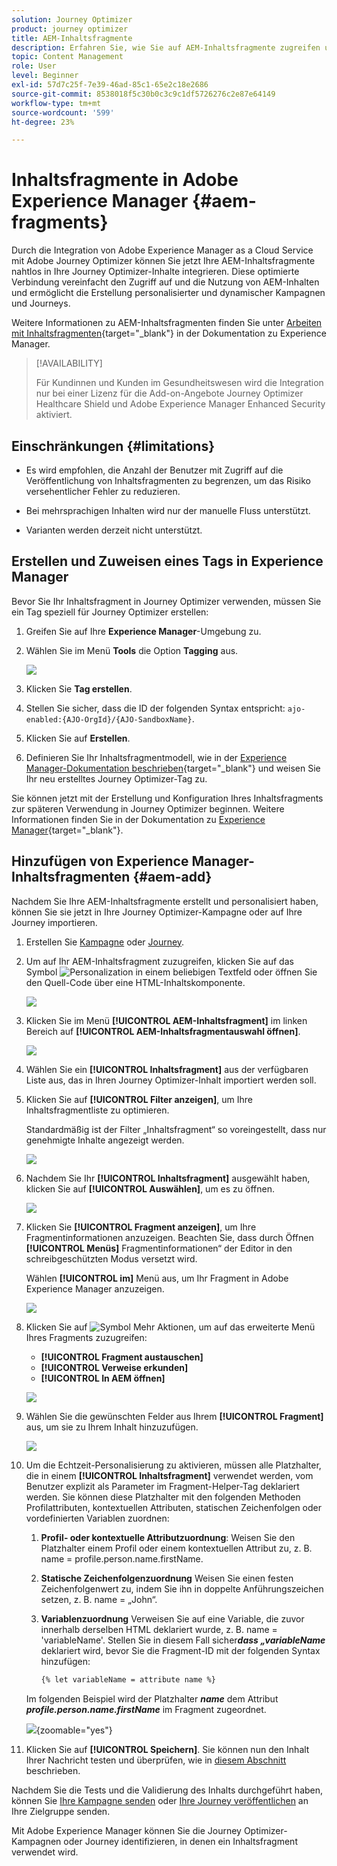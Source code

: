 ```yaml
---
solution: Journey Optimizer
product: journey optimizer
title: AEM-Inhaltsfragmente
description: Erfahren Sie, wie Sie auf AEM-Inhaltsfragmente zugreifen und diese verwalten
topic: Content Management
role: User
level: Beginner
exl-id: 57d7c25f-7e39-46ad-85c1-65e2c18e2686
source-git-commit: 8538018f5c30b0c3c9c1df5726276c2e87e64149
workflow-type: tm+mt
source-wordcount: '599'
ht-degree: 23%

---
```


# Inhaltsfragmente in Adobe Experience Manager {#aem-fragments}

Durch die Integration von Adobe Experience Manager as a Cloud Service mit Adobe Journey Optimizer können Sie jetzt Ihre AEM-Inhaltsfragmente nahtlos in Ihre Journey Optimizer-Inhalte integrieren. Diese optimierte Verbindung vereinfacht den Zugriff auf und die Nutzung von AEM-Inhalten und ermöglicht die Erstellung personalisierter und dynamischer Kampagnen und Journeys.

Weitere Informationen zu AEM-Inhaltsfragmenten finden Sie unter [Arbeiten mit Inhaltsfragmenten](https://experienceleague.adobe.com/en/docs/experience-manager-cloud-service/content/sites/administering/content-fragments/overview){target="_blank"} in der Dokumentation zu Experience Manager.

>[!AVAILABILITY]
>
>Für Kundinnen und Kunden im Gesundheitswesen wird die Integration nur bei einer Lizenz für die Add-on-Angebote Journey Optimizer Healthcare Shield und Adobe Experience Manager Enhanced Security aktiviert.

## Einschränkungen {#limitations}

* Es wird empfohlen, die Anzahl der Benutzer mit Zugriff auf die Veröffentlichung von Inhaltsfragmenten zu begrenzen, um das Risiko versehentlicher Fehler zu reduzieren.

* Bei mehrsprachigen Inhalten wird nur der manuelle Fluss unterstützt.

* Varianten werden derzeit nicht unterstützt.

## Erstellen und Zuweisen eines Tags in Experience Manager

Bevor Sie Ihr Inhaltsfragment in Journey Optimizer verwenden, müssen Sie ein Tag speziell für Journey Optimizer erstellen:

1. Greifen Sie auf Ihre **Experience Manager**-Umgebung zu.

1. Wählen Sie im Menü **Tools** die Option **Tagging** aus.

   ![](assets/do-not-localize/aem_tag_1.png)

1. Klicken Sie **Tag erstellen**.

1. Stellen Sie sicher, dass die ID der folgenden Syntax entspricht: `ajo-enabled:{AJO-OrgId}/{AJO-SandboxName}`.

1. Klicken Sie auf **Erstellen**.

1. Definieren Sie Ihr Inhaltsfragmentmodell, wie in der [Experience Manager-Dokumentation beschrieben](https://experienceleague.adobe.com/en/docs/experience-manager-cloud-service/content/sites/administering/content-fragments/content-fragment-models){target="_blank"} und weisen Sie Ihr neu erstelltes Journey Optimizer-Tag zu.

Sie können jetzt mit der Erstellung und Konfiguration Ihres Inhaltsfragments zur späteren Verwendung in Journey Optimizer beginnen. Weitere Informationen finden Sie in der Dokumentation zu [Experience Manager](https://experienceleague.adobe.com/en/docs/experience-manager-cloud-service/content/sites/administering/content-fragments/managing){target="_blank"}.

## Hinzufügen von Experience Manager-Inhaltsfragmenten {#aem-add}

Nachdem Sie Ihre AEM-Inhaltsfragmente erstellt und personalisiert haben, können Sie sie jetzt in Ihre Journey Optimizer-Kampagne oder auf Ihre Journey importieren.

1. Erstellen Sie [Kampagne](../campaigns/create-campaign.md) oder [Journey](../building-journeys/journey-gs.md).

1. Um auf Ihr AEM-Inhaltsfragment zuzugreifen, klicken Sie auf das Symbol ![Personalization](assets/do-not-localize/Smock_PersonalizationField_18_N.svg) in einem beliebigen Textfeld oder öffnen Sie den Quell-Code über eine HTML-Inhaltskomponente.

   ![](assets/aem_campaign_2.png)

1. Klicken Sie im Menü **[!UICONTROL AEM-Inhaltsfragment]** im linken Bereich auf **[!UICONTROL AEM-Inhaltsfragmentauswahl öffnen]**.

   ![](assets/aem_campaign_3.png)

1. Wählen Sie ein **[!UICONTROL Inhaltsfragment]** aus der verfügbaren Liste aus, das in Ihren Journey Optimizer-Inhalt importiert werden soll.

1. Klicken Sie auf **[!UICONTROL Filter anzeigen]**, um Ihre Inhaltsfragmentliste zu optimieren.

   Standardmäßig ist der Filter „Inhaltsfragment“ so voreingestellt, dass nur genehmigte Inhalte angezeigt werden.

   ![](assets/aem_campaign_4.png)

1. Nachdem Sie Ihr **[!UICONTROL Inhaltsfragment]** ausgewählt haben, klicken Sie auf **[!UICONTROL Auswählen]**, um es zu öffnen.

   ![](assets/aem_campaign_5.png)

1. Klicken Sie **[!UICONTROL Fragment anzeigen]**, um Ihre Fragmentinformationen anzuzeigen. Beachten Sie, dass durch Öffnen **[!UICONTROL Menüs]** Fragmentinformationen“ der Editor in den schreibgeschützten Modus versetzt wird.

   Wählen **[!UICONTROL im]** Menü aus, um Ihr Fragment in Adobe Experience Manager anzuzeigen.

   ![](assets/aem_campaign_7.png)

1. Klicken Sie auf ![Symbol Mehr Aktionen](assets/do-not-localize/Smock_MoreSmallList_18_N.svg), um auf das erweiterte Menü Ihres Fragments zuzugreifen:

   * **[!UICONTROL Fragment austauschen]**
   * **[!UICONTROL Verweise erkunden]**
   * **[!UICONTROL In AEM öffnen]**

   ![](assets/aem_campaign_8.png)

1. Wählen Sie die gewünschten Felder aus Ihrem **[!UICONTROL Fragment]** aus, um sie zu Ihrem Inhalt hinzuzufügen.
   <!--
    Note that if you choose to copy the value, any future updates to the Content Fragment will not be reflected in your campaign or journey. However, using dynamic placeholders ensures real-time updates.-->

   ![](assets/aem_campaign_6.png)

1. Um die Echtzeit-Personalisierung zu aktivieren, müssen alle Platzhalter, die in einem **[!UICONTROL Inhaltsfragment]** verwendet werden, vom Benutzer explizit als Parameter im Fragment-Helper-Tag deklariert werden. Sie können diese Platzhalter mit den folgenden Methoden Profilattributen, kontextuellen Attributen, statischen Zeichenfolgen oder vordefinierten Variablen zuordnen:

   1. **Profil- oder kontextuelle Attributzuordnung**: Weisen Sie den Platzhalter einem Profil oder einem kontextuellen Attribut zu, z. B. name = profile.person.name.firstName.

   1. **Statische Zeichenfolgenzuordnung** Weisen Sie einen festen Zeichenfolgenwert zu, indem Sie ihn in doppelte Anführungszeichen setzen, z. B. name = „John“.

   1. **Variablenzuordnung** Verweisen Sie auf eine Variable, die zuvor innerhalb derselben HTML deklariert wurde, z. B. name = &#39;variableName&#39;.
Stellen Sie in diesem Fall sicher&#x200B;**_dass „variableName_** deklariert wird, bevor Sie die Fragment-ID mit der folgenden Syntax hinzufügen:

      ```html
      {% let variableName = attribute name %} 
      ```

   Im folgenden Beispiel wird der Platzhalter **_name_** dem Attribut **_profile.person.name.firstName_** im Fragment zugeordnet.

   ![](assets/aem_campaign_9.png){zoomable="yes"}


1. Klicken Sie auf **[!UICONTROL Speichern]**. Sie können nun den Inhalt Ihrer Nachricht testen und überprüfen, wie in [diesem Abschnitt](../content-management/preview.md) beschrieben.

Nachdem Sie die Tests und die Validierung des Inhalts durchgeführt haben, können Sie [Ihre Kampagne senden](../campaigns/review-activate-campaign.md) oder [Ihre Journey veröffentlichen](../building-journeys/publishing-the-journey.md) an Ihre Zielgruppe senden.

Mit Adobe Experience Manager können Sie die Journey Optimizer-Kampagnen oder Journey identifizieren, in denen ein Inhaltsfragment verwendet wird.

